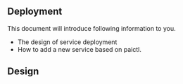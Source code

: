 ## Deployment

This document will introduce following information to you.
- The design of service deployment
- How to add a new service based on paictl.

## Design



